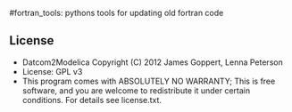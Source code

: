 #fortran_tools: pythons tools for updating old fortran code

## License

* Datcom2Modelica  Copyright (C) 2012 James Goppert, Lenna Peterson
* License: GPL v3
* This program comes with ABSOLUTELY NO WARRANTY; This is free software, and you are welcome to redistribute it under certain conditions. For details see license.txt.
